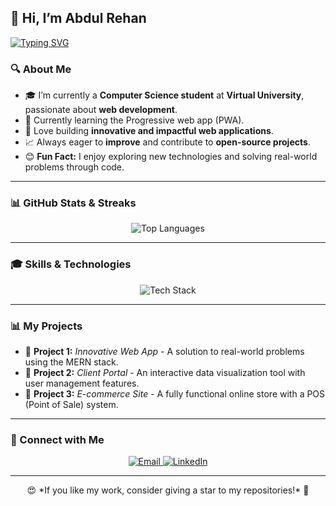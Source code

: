 ## 👋 Hi, I’m Abdul Rehan



<a href="https://github.com/abdulrehan17773">
  <img src="https://readme-typing-svg.herokuapp.com?font=Fira+Code&duration=3000&pause=200&center=true&vCenter=true&width=435&lines=MERN-Stack+Developer;Problem+Solver" alt="Typing SVG"/>
</a>

### 🔍 About Me
- 🎓 I’m currently a **Computer Science student** at **Virtual University**, passionate about **web development**.
- 🚀 Currently learning the Progressive web app (PWA).
- 🌟 Love building **innovative and impactful web applications**.
- 📈 Always eager to **improve** and contribute to **open-source projects**.
- 😊 **Fun Fact:** I enjoy exploring new technologies and solving real-world problems through code.

---

### 📊 GitHub Stats & Streaks
<div align="center">
  <img src="https://github-readme-stats.vercel.app/api/top-langs/?username=abdulrehan17773&layout=compact&theme=dark&hide_border=true" alt="Top Languages"/>
</div>

---

### 🎓 Skills & Technologies
<div align="center">
  <img src="https://skillicons.dev/icons?i=bootstrap,tailwind,js,react,nodejs,express,mongodb,mysql,php,pwa" alt="Tech Stack"/>
</div>

---


### 📊 My Projects
- 📅 **Project 1:** *Innovative Web App* - A solution to real-world problems using the MERN stack.
- 📆 **Project 2:** *Client Portal* - An interactive data visualization tool with user management features.
- 📇 **Project 3:** *E-commerce Site* - A fully functional online store with a POS (Point of Sale) system.

---

### 👤 Connect with Me
<div align="center">
  <a href="mailto:abdulrehan.17773@gmail.com">
    <img src="https://img.shields.io/badge/Email-D14836?style=for-the-badge&logo=gmail&logoColor=white" alt="Email"/>
  </a>
  <a href="https://www.linkedin.com/in/abdul-rehan-865791289/ target="_blank"">
    <img src="https://img.shields.io/badge/LinkedIn-0077B5?style=for-the-badge&logo=linkedin&logoColor=white" alt="LinkedIn"/>
  </a>
</div>

---

<div align="center">
  😍 *If you like my work, consider giving a star to my repositories!* 🌟
</div>
